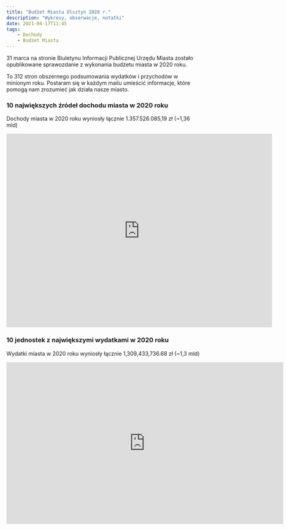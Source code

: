 ```yaml
---
title: "Budżet Miasta Olsztyn 2020 r."
description: "Wykresy, obserwacje, notatki"
date: 2021-04-17T11:45
tags: 
    - Dochody
    - Budżet Miasta
---
```


31 marca na stronie Biuletynu Informacji Publicznej Urzędu Miasta zostało opublikowane sprawozdanie z wykonania budżetu miasta w 2020 roku. 

To 312 stron obszernego podsumowania wydatków i przychodów w minionym roku. Postaram się w każdym mailu umieścić informacje, które pomogą nam zrozumieć jak działa nasze miasto.

### 10 największych źródeł dochodu miasta w 2020 roku

Dochody miasta w 2020 roku wyniosły łącznie 1.357.526.085,19 zł (~1,36 mld)

<iframe width="693" height="505" seamless frameborder="0" scrolling="no" src="https://docs.google.com/spreadsheets/d/e/2PACX-1vRQJi-l1zg1li6VQyqssq5g8pupG51H7OFmg6DI__mMhrHzvSDLCobeCRLdxz-3VeeqZPnW6e2Hab9R/pubchart?oid=1852795932&amp;format=interactive"></iframe>

### 10 jednostek z największymi wydatkami w 2020 roku

Wydatki miasta w 2020 roku wyniosły łącznie 1,309,433,736.68 zł (~1,3 mld)
<iframe width="722" height="422" seamless frameborder="0" scrolling="no" src="https://docs.google.com/spreadsheets/d/e/2PACX-1vR9IpVNl6R34w1XbziZ2U_EmSWNTQaOc9Y-b4dXPPUiL123B4npYEC_qwLYtKVI0m0iRc7h86mu9w46/pubchart?oid=1216198668&amp;format=interactive"></iframe>
